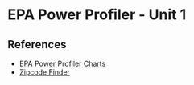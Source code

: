 # EPA Power Profiler - Unit 1

## References
- [EPA Power Profiler Charts](http://oaspub.epa.gov/powpro/ept_pack.charts)
- [Zipcode Finder](http://maps.huge.info/zip.htm)